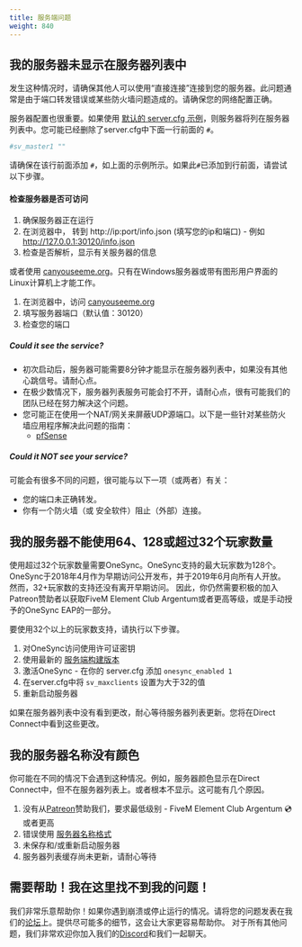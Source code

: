 ```yaml
---
title: 服务端问题
weight: 840
---
```


我的服务器未显示在服务器列表中
---------------------------------------------

发生这种情况时，请确保其他人可以使用“直接连接”连接到您的服务器。此问题通常是由于端口转发错误或某些防火墙问题造成的。请确保您的网络配置正确。

服务器配置也很重要。如果使用 [默认的 server.cfg 示例][servercfg]，则服务器将列在服务器列表中。您可能已经删除了server.cfg中下面一行前面的 `#`。

```yaml
#sv_master1 ""
```

请确保在该行前面添加 `#`，如上面的示例所示。如果此`#`已添加到行前面，请尝试以下步骤。

#### 检查服务器是否可访问

1. 确保服务器正在运行
2. 在浏览器中， 转到 http://ip:port/info.json (填写您的ip和端口) - 例如 http://127.0.0.1:30120/info.json
3. 检查是否解析，显示有关服务器的信息

或者使用 [canyouseeme.org](http://canyouseeme.org)。只有在Windows服务器或带有图形用户界面的Linux计算机上才能工作。

1. 在浏览器中，访问 [canyouseeme.org](http://canyouseeme.org)
2. 填写服务器端口（默认值：30120）
3. 检查您的端口

##### Could it see the service?

- 初次启动后，服务器可能需要8分钟才能显示在服务器列表中，如果没有其他心跳信号。请耐心点。
- 在极少数情况下，服务器列表服务可能会打不开，请耐心点，很有可能我们的团队已经在努力解决这个问题。
- 您可能正在使用一个NAT/网关来屏蔽UDP源端口。以下是一些针对某些防火墙应用程序解决此问题的指南：
  - [pfSense][pfsensenat]

##### Could it NOT see your service?

可能会有很多不同的问题，很可能与以下一项（或两者）有关：

- 您的端口未正确转发。
- 你有一个防火墙（或 安全软件）阻止（外部）连接。

我的服务器不能使用64、128或超过32个玩家数量
---------------------------------

使用超过32个玩家数量需要OneSync。OneSync支持的最大玩家数为128个。OneSync于2018年4月作为早期访问公开发布，并于2019年6月向所有人开放。然而，32+玩家数的支持还没有离开早期访问。
因此，你仍然需要积极的加入Patreon赞助者以获取FiveM Element Club Argentum或者更高等级，或是手动授予的OneSync EAP的一部分。

要使用32个以上的玩家数支持，请执行以下步骤。

1. 对OneSync访问使用许可证密钥
2. 使用最新的 [服务端构建版本][setting-up-server]
3. 激活OneSync - 在你的 server.cfg 添加 `onesync_enabled 1` 
4. 在server.cfg中将 `sv_maxclients` 设置为大于32的值
5. 重新启动服务器

如果在服务器列表中没有看到更改，耐心等待服务器列表更新。您将在Direct Connect中看到这些更改。

我的服务器名称没有颜色
---------------------------------

你可能在不同的情况下会遇到这种情况。例如，服务器颜色显示在Direct Connect中，但不在服务器列表上。或者根本不显示。这可能有几个原因。

1. 没有从[Patreon][patreon]赞助我们，要求最低级别 - FiveM Element Club Argentum 💿 或者更高
2. 错误使用 [服务器名称格式][chat-formatting]
3. 未保存和/或重新启动服务器
4. 服务器列表缓存尚未更新，请耐心等待

需要帮助！我在这里找不到我的问题！
---------------------------------

我们非常乐意帮助你！如果你遇到崩溃或停止运行的情况。请将您的问题发表在我们的[论坛][forum]上。提供尽可能多的细节，这会让大家更容易帮助你。
对于所有其他问题，我们非常欢迎你加入我们的[Discord][discord]和我们一起聊天。

[patreon]: https://patreon.com/fivem
[forum]: https://forum.fivem.net/
[discord]: https://discord.gg/GtvkUsc
[pfsensenat]: https://www.netgate.com/docs/pfsense/nat/static-port.html
[servercfg]: /docs/server-manual/setting-up-a-server/#a-name-servercfgexample-a-server-cfg
[chat-formatting]: https://forum.fivem.net/t/chat-formatting-colors-bold-underline/67641
[setting-up-server]: /docs/server-manual/setting-up-a-server